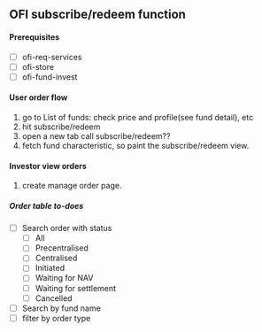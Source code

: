 ## OFI subscribe/redeem function

#### Prerequisites
- [ ] ofi-req-services
- [ ] ofi-store
- [ ] ofi-fund-invest

#### User order flow
1. go to List of funds: check price and profile(see fund detail), etc
2. hit subscribe/redeem
3. open a new tab call subscribe/redeem??
4. fetch fund characteristic, so paint the subscribe/redeem view.

#### Investor view orders
1. create manage order page.

##### Order table to-does
- [ ] Search order with status
    - [ ] All
    - [ ] Precentralised
    - [ ] Centralised
    - [ ] Initiated
    - [ ] Waiting for NAV
    - [ ] Waiting for settlement
    - [ ] Cancelled
- [ ] Search by fund name
- [ ] filter by order type
